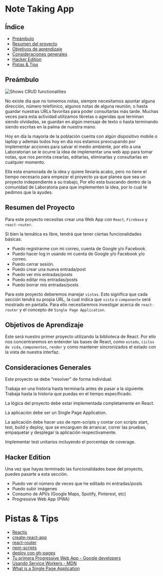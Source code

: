 # Note Taking App

## Índice

- [Preámbulo](#preámbulo)
- [Resumen del proyecto](#resumen-del-proyecto)
- [Objetivos de aprendizaje](#objetivos-de-aprendizaje)
- [Consideraciones generales](#consideraciones-generales)
- [Hacker Edition](#hacker-edition)
- [Pistas & Tips](#pistas-&-tips)

## Preámbulo

![Shows CRUD functionalities](./demo-crud.gif)


No existe día que no tomemos notas, siempre necesitamos apuntar alguna dirección, número telefónico, algunos notas de alguna reunión, o hasta guardar nuestras URLs favoritas para  poder consultarlas más tarde. Muchas veces para esta actividad utilizamos libretas o agendas que terminan siendo olvidadas, se guardan en algún mensaje de texto o hasta terminando siendo escritas en la palma de nuestra mano.

Hoy en día la mayoría de la población cuenta con algún dispositivo mobile o laptop y además todos hoy en día nos estamos preocupando por implementar acciones para salvar el medio ambiente, por ello a una Laboratorian se le ocurre la idea de implementar una  web app para tomar notas, que nos permita crearlas, editarlas, eliminarlas y consultarlas en cualquier momento.

Ella esta enamorada de la idea y quiere llevarla acabo, pero no tiene el tiempo necesario para empezar el proyecto ya que planea que sea un proyecto independiente a su trabajo, Por ello esta buscando dentro de la comunidad de Laboratoria para que implementen la idea, por lo cual te pedimos que la ayudes.


## Resumen del Proyecto

Para este proyecto necesitas crear una Web App con `React`, `Firebase` y `react-router`.

Si bien la temática es libre, tendrá que tener ciertas funcionalidades básicas:
* Puedo registrarme con mi correo, cuenta de Google y/o Facebook.
* Puedo hacer log in usando mi cuenta de Google y/o Facebook y/o  correo.
* Puedo cerrar sesión.
* Puedo crear una nueva entrada/post
* Puedo ver mis entradas/posts
* Puedo editar mis entradas/posts
* Puedo borrar mis entradas/posts


Para este proyecto deberemos manejar `vistas`. Esto significa que cada sección tendrá su propia URL, la cual indica que `vista` o `componente` será mostrado en pantalla. Para ello necesitaremos investigar acerca de `react-router` y el concepto de `Single Page Application`.


## Objetivos de Aprendizaje

Este será nuestro primer proyecto utilizando la biblioteca de React. Por ello nos concentraremos en entender las bases de React, como `estado`, `ciclos de vida`, `componentes`, `render` y como mantener sincronizados el estado con la vista de nuestra interfaz.

## Consideraciones Generales

Este proyecto se debe "resolver" de forma individual.

Trabaja en una historia hasta terminarla antes de pasar a la siguiente. Trabaja hasta la historia que puedas en el tiempo especificado.

La lógica del proyecto debe estar implementada completamente en React.

La aplicación debe ser un Single Page Application.

La aplicación debe hacer uso de npm-scripts y contar con scripts start, test, build y deploy, que se encarguen de arrancar, correr las pruebas, empaquetar y desplegar la aplicación respectivamente.

Implementar test unitarios incluyendo el porcentaje de coverage.

## Hacker Edition

Una vez que hayas terminado las funcionalidades base del proyecto, puedes pasarte a esta sección.

* Puedo ver el número de veces que he editado mi entradas/posts
* Puedo subir imágenes
* Consumo de API/s (Google Maps, Spotify, Pinterest, etc)
* Progressive Web App (PWA)


# Pistas & Tips

* [Reactjs](https://reactjs.org/)
* [create-react-app](https://create-react-app.dev/docs/getting-started)
* [react-router](https://reacttraining.com/react-router/web/guides/quick-start)
* [npm-scripts](https://docs.npmjs.com/misc/scripts)
* [deploy con gh-pages](https://medium.com/the-andela-way/how-to-deploy-your-react-application-to-github-pages-in-less-than-5-minutes-8c5f665a2d2a)
* [Tu primera Progressive Web App - Google developers](https://developers.google.com/web/fundamentals/codelabs/your-first-pwapp/?hl=es)
* [Usando Service Workers - MDN](https://developer.mozilla.org/es/docs/Web/API/Service_Worker_API/Using_Service_Workers)
* [What is a Single Page Application](https://medium.com/@NeotericEU/single-page-application-vs-multiple-page-application-2591588efe58)
